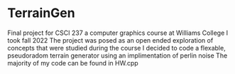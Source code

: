 # TerrainGen
Final project for CSCI 237 a computer graphics course at Williams College I took fall 2022
The project was posed as an open ended exploration of concepts that were studied during the course
I decided to code a flexable, pseudoradom terrain generator using an implimentation of perlin noise
The majority of my code can be found in HW.cpp
